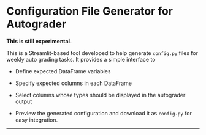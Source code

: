 # Configuration File Generator for Autograder

**This is still experimental.**

This is a Streamlit-based tool developed to help generate `config.py` files for weekly auto grading tasks. It provides a simple interface to

- Define expected DataFrame variables

- Specify expected columns in each DataFrame

- Select columns whose types should be displayed in the autograder output

- Preview the generated configuration and download it as `config.py` for easy integration.

---